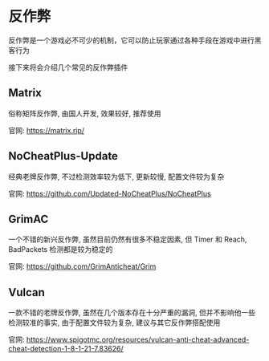 # 反作弊

反作弊是一个游戏必不可少的机制，它可以防止玩家通过各种手段在游戏中进行黑客行为

接下来将会介绍几个常见的反作弊插件

## Matrix

俗称矩阵反作弊, 由国人开发, 效果较好, 推荐使用

官网: https://matrix.rip/

## NoCheatPlus-Update

经典老牌反作弊, 不过检测效率较为低下, 更新较慢, 配置文件较为复杂

官网: https://github.com/Updated-NoCheatPlus/NoCheatPlus

## GrimAC

一个不错的新兴反作弊, 虽然目前仍然有很多不稳定因素, 但 Timer 和 Reach, BadPackets 检测都是较为稳定的

官网: https://github.com/GrimAnticheat/Grim

## Vulcan

一款不错的老牌反作弊, 虽然在几个版本存在十分严重的漏洞, 但并不影响他一些检测较准的事实, 由于配置文件较为复杂, 建议与其它反作弊搭配使用

官网: https://www.spigotmc.org/resources/vulcan-anti-cheat-advanced-cheat-detection-1-8-1-21-7.83626/